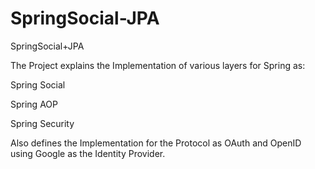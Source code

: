 SpringSocial-JPA
================

SpringSocial+JPA


The Project explains the Implementation of various layers for Spring as:

Spring Social

Spring AOP

Spring Security

Also defines the Implementation for the Protocol as OAuth and OpenID using Google as the Identity Provider.
